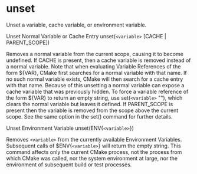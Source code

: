  

# unset  
Unset a variable, cache variable, or environment variable.  


Unset Normal Variable or Cache Entry
unset(```<variable>``` [CACHE | PARENT_SCOPE])


Removes a normal variable from the current scope, causing it
to become undefined.  If CACHE is present, then a cache variable
is removed instead of a normal variable.  Note that when evaluating
Variable References of the form ${VAR}, CMake first searches
for a normal variable with that name.  If no such normal variable exists,
CMake will then search for a cache entry with that name.  Because of this
unsetting a normal variable can expose a cache variable that was previously
hidden.  To force a variable reference of the form ${VAR} to return an
empty string, use set(```<variable>``` ""), which clears the normal variable
but leaves it defined.
If PARENT_SCOPE is present then the variable is removed from the scope
above the current scope.  See the same option in the set() command
for further details.
  


Unset Environment Variable
unset(ENV{```<variable>```})


Removes ```<variable>``` from the currently available
Environment Variables.
Subsequent calls of $ENV{```<variable>```} will return the empty string.
This command affects only the current CMake process, not the process
from which CMake was called, nor the system environment at large,
nor the environment of subsequent build or test processes.
  

